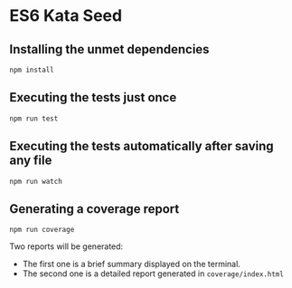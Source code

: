 # ES6 Kata Seed

## Installing the unmet dependencies

```
npm install
```

## Executing the tests just once

```
npm run test
```

## Executing the tests automatically after saving any file

```
npm run watch
```

## Generating a coverage report

```
npm run coverage
```

Two reports will be generated:

- The first one is a brief summary displayed on the terminal.
- The second one is a detailed report generated in `coverage/index.html`

